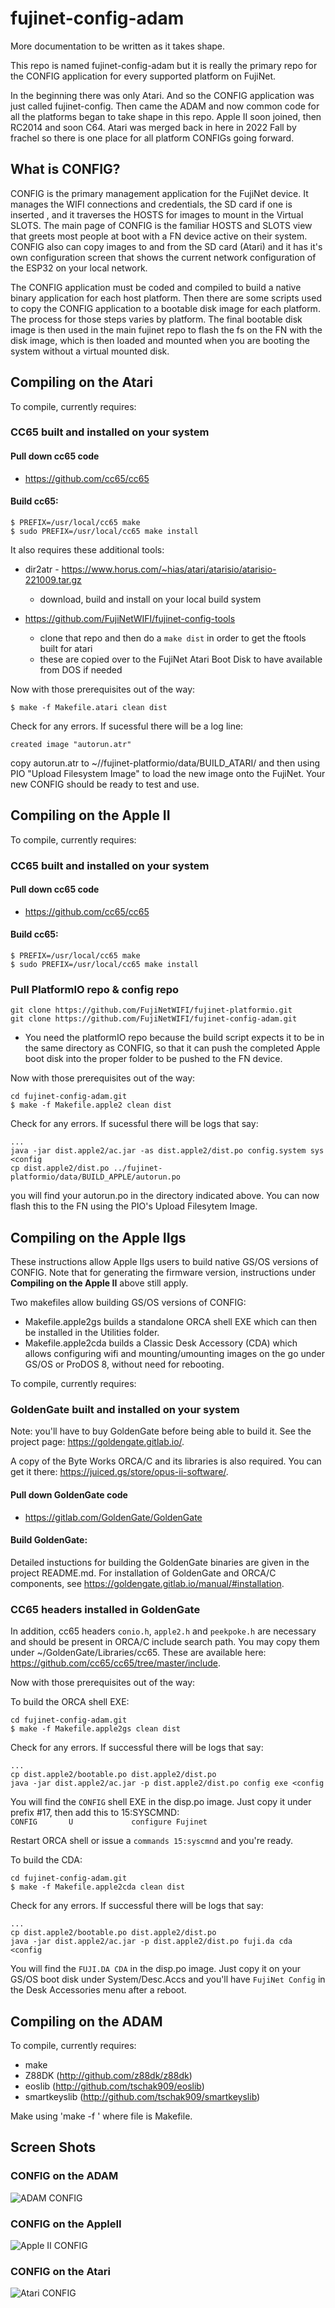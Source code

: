 # fujinet-config-adam

More documentation to be written as it takes shape.


This repo is named fujinet-config-adam but it is really the primary repo for the CONFIG application for every supported platform on FujiNet. 

In the beginning there was only Atari. And so the CONFIG application was just called fujinet-config. Then came the ADAM and now common code for all the platforms began to take shape in this repo. Apple II soon joined, then RC2014 and soon C64. Atari was merged back in here in 2022 Fall by frachel so there is one place for all platform CONFIGs going forward.

## What is CONFIG?
CONFIG is the primary management application for the FujiNet device. It manages the WIFI connections and credentials, the SD card if one is inserted , and it traverses the HOSTS for images to mount in the Virtual SLOTS. The main page of CONFIG is the familiar HOSTS and SLOTS view that greets most people at boot with a FN device active on their system. CONFIG also can copy images to and from the SD card (Atari) and it has it's own configuration screen that shows the current network configuration of the ESP32 on your local network.

The CONFIG application must be coded and compiled to build a native binary application for each host platform. Then there are some scripts used to copy the CONFIG application to a bootable disk image for each platform. The process for those steps varies by platform. The final bootable disk image is then used in the main fujinet repo to flash the fs on the FN with the disk image, which is then loaded and mounted when you are booting the system without a virtual mounted disk.



## Compiling on the Atari
To compile, currently requires:
### CC65 built and installed on your system

#### Pull down cc65 code
   * https://github.com/cc65/cc65

#### Build cc65:
``` 
$ PREFIX=/usr/local/cc65 make
$ sudo PREFIX=/usr/local/cc65 make install
```

It also requires these additional tools:

* dir2atr - https://www.horus.com/~hias/atari/atarisio/atarisio-221009.tar.gz
  * download, build and install on your local build system

* https://github.com/FujiNetWIFI/fujinet-config-tools
  * clone that repo and then do a `make dist` in order to get the ftools built for atari
  * these are copied over to the FujiNet Atari Boot Disk to have available from DOS if needed


Now with those prerequisites out of the way:

`$ make -f Makefile.atari clean dist`

Check for any errors. If sucessful there will be a log line:

```
created image "autorun.atr"
```

copy autorun.atr to ~//fujinet-platformio/data/BUILD_ATARI/ and then using PIO  "Upload Filesystem Image" to load the new image onto the FujiNet. Your new CONFIG should be ready to test and use.


## Compiling on the Apple II
To compile, currently requires:

### CC65 built and installed on your system

#### Pull down cc65 code
   * https://github.com/cc65/cc65

#### Build cc65:
``` 
$ PREFIX=/usr/local/cc65 make
$ sudo PREFIX=/usr/local/cc65 make install
```

### Pull PlatformIO repo & config repo
```
git clone https://github.com/FujiNetWIFI/fujinet-platformio.git
git clone https://github.com/FujiNetWIFI/fujinet-config-adam.git
```

* You need the platformIO repo because the build script expects it to be in the same directory as CONFIG, so that it can push the completed Apple boot disk into the proper folder to be pushed to the FN device.

Now with those prerequisites out of the way:

```
cd fujinet-config-adam.git
$ make -f Makefile.apple2 clean dist
```

Check for any errors. If sucessful there will be logs that say: 

```
...
java -jar dist.apple2/ac.jar -as dist.apple2/dist.po config.system sys <config
cp dist.apple2/dist.po ../fujinet-platformio/data/BUILD_APPLE/autorun.po
```

you will find your autorun.po in the directory indicated above. You can now flash this to the FN using the PIO's Upload Filesytem Image.


## Compiling on the Apple IIgs

These instructions allow Apple IIgs users to build native GS/OS versions of CONFIG. Note that for generating the firmware version, instructions under __Compiling on the Apple II__ above still apply.

Two makefiles allow building GS/OS versions of CONFIG:

* Makefile.apple2gs builds a standalone ORCA shell EXE which can then be installed in the Utilities folder.
* Makefile.apple2cda builds a Classic Desk Accessory (CDA) which allows configuring wifi and mounting/umounting images on the go under GS/OS or ProDOS 8, without need for rebooting.

To compile, currently requires:

### GoldenGate built and installed on your system

Note: you'll have to buy GoldenGate before being able to build it. See the project page: https://goldengate.gitlab.io/.

A copy of the Byte Works ORCA/C and its libraries is also required. You can get it there: https://juiced.gs/store/opus-ii-software/.

#### Pull down GoldenGate code
   * https://gitlab.com/GoldenGate/GoldenGate

#### Build GoldenGate:
Detailed instuctions for building the GoldenGate binaries are given in the project README.md. For installation of GoldenGate and ORCA/C components, see https://goldengate.gitlab.io/manual/#installation.

### CC65 headers installed in GoldenGate
In addition, cc65 headers `conio.h`, `apple2.h` and `peekpoke.h` are necessary and should be present in ORCA/C include search path. You may copy them under ~/GoldenGate/Libraries/cc65. These are available here: https://github.com/cc65/cc65/tree/master/include.

Now with those prerequisites out of the way:

To build the ORCA shell EXE:
```
cd fujinet-config-adam.git
$ make -f Makefile.apple2gs clean dist
```

Check for any errors. If successful there will be logs that say: 

```
...
cp dist.apple2/bootable.po dist.apple2/dist.po
java -jar dist.apple2/ac.jar -p dist.apple2/dist.po config exe <config
```

You will find the `CONFIG` shell EXE in the disp.po image. Just copy it under prefix #17, then add this to 15:SYSCMND:  
`CONFIG       U             configure Fujinet`

Restart ORCA shell or issue a `commands 15:syscmnd` and you're ready.

To build the CDA:
```
cd fujinet-config-adam.git
$ make -f Makefile.apple2cda clean dist
```

Check for any errors. If successful there will be logs that say: 

```
...
cp dist.apple2/bootable.po dist.apple2/dist.po
java -jar dist.apple2/ac.jar -p dist.apple2/dist.po fuji.da cda <config
```

You will find the `FUJI.DA CDA` in the disp.po image. Just copy it on your GS/OS boot disk under System/Desc.Accs and you'll have  `FujiNet Config` in the Desk Accessories menu after a reboot.


## Compiling on the ADAM
To compile, currently requires:

* make
* Z88DK (http://github.com/z88dk/z88dk)
* eoslib (http://github.com/tschak909/eoslib)
* smartkeyslib (http://github.com/tschak909/smartkeyslib)

Make using 'make -f <file>'
  where file is Makefile.<platform>


## Screen Shots

### CONFIG on the ADAM
![ADAM CONFIG](./docs/images/fn_adam_config_v1.jpg)


### CONFIG on the AppleII
![Apple II CONFIG](./docs/images/fn_apple_config_v1.jpg)

### CONFIG on the Atari
![Atari CONFIG](./docs/images/fn_atari_config_v1.jpg)



